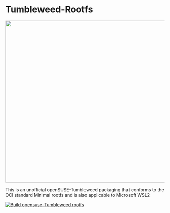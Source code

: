 # Tumbleweed-Rootfs

<p align="left">
<img src="https://github.com/Zhoneym/Tumbleweed-Rootfs/assets/140673973/ef55e9c1-a7ef-4658-b5c2-b95b849bf4d8" width="512"/>
</p>


This is an unofficial openSUSE-Tumbleweed packaging that conforms to the OCI standard Minimal rootfs and is also applicable to Microsoft WSL2

[![Build opensuse-Tumbleweed rootfs](https://github.com/Zhoneym/Tumbleweed-Rootfs/actions/workflows/build-Tumbleweed.yml/badge.svg)](https://github.com/Zhoneym/Tumbleweed-Rootfs/actions/workflows/build-Tumbleweed.yml)
